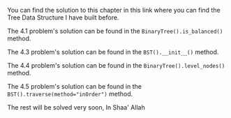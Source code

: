 You can find the solution to this chapter in this link where you can find the Tree Data Structure I have built before. 

The 4.1 problem's solution can be found in the `BinaryTree().is_balanced()` method.

The 4.3 problem's solution can be found in the `BST().__init__()` method.

The 4.4 problem's solution can be found in the `BinaryTree().level_nodes()` method.

The 4.5 problem's solution can be found in the `BST().traverse(method="inOrder")` method.



The rest will be solved very soon, In Shaa' Allah
